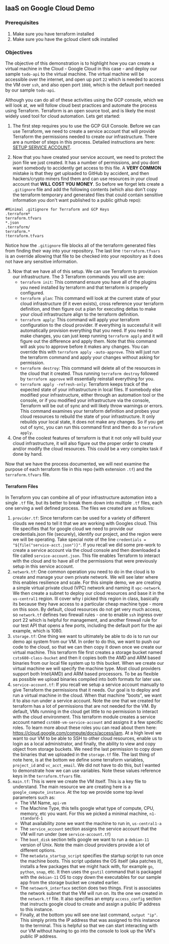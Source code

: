 ## IaaS on Google Cloud Demo

### Prerequisites

1. Make sure you have terraform installed
2. Make sure you have the gcloud client sdk installed
   
### Objectives   

The objective of this demonstration is to highlight how you can create a virtual machine in the Cloud - Google Cloud in this case - and deploy our sample `todo-api` to the virtual machine.  The virtual machine will be accessible over the internet, and open up port `22` which is needed to access the VM over `ssh`, and also open port `1080`, which is the default port needed by our sample `todo-api`.

Although you can do all of these activities using the GCP console, which we will look at, we will follow cloud best practices and automate the process using Terraform.  Terraform is an open source tool, and is likely the most widely used tool for cloud automation. Lets get started:

1. The first step requires you to use the GCP GUI Console.  Before we can use Terraform, we need to create a service account that will provide Terraform the permissions needed to create our infrastructure.  There are a number of steps in this process.  Detailed instructions are here:  [SETUP SERVICE ACCOUNT](setup-service-account.md).

2. Now that you have created your service account, we need to protect the json file we just created.  It has a number of permissions, and you dont want somebody to accidently get access to this file.  A **VERY COMMON** mistake is that they get uploaded to GitHub by accident, and then hackers/crypto miners find them and can use resources in your cloud account that **WILL COST YOU MONEY**.  So before we forget lets create a `.gitignore` file and add the following contents (which also don't copy the terraform temporary and generated files that could contain sensitive information you don't want published to a public github repo):

```
#Minimal .gitignore for Terraform and GCP Keys
.terraform*
terraform.tfvars 
*.json
.terraform/
terraform.*
!terraform.tfvars
```
Notice how the `.gitignore` file blocks all of the terraform generated files from finding their way into your repository.  The last line `!terraform.tfvars` is an override allowing that file to be checked into your repository as it does not have any sensitive information. 

3. Now that we have all of this setup. We can use Terraform to provision our infrastructure.  The 3 Terraform commands you will use are:
    - `terraform init`: This command ensure you have all of the plugins you need installed by terraform and that terraform is properly configured.
    - `terraform plan`: This command will look at the current state of your cloud infrastructure (if it even exists), cross reference your terraform definition, and then figure out a plan for executing deltas to make your cloud infrastructure align to the terraform definition.
    - `terraform apply`: This command will apply your terraform configuration to the cloud provider.  If everything is successful it will automatically provision everything that you need.  If you need to make changes, you can just keep running `terraform apply` and it will figure out the difference and apply them.  Note that this command will ask you to approve before it makes any changes.  You can override this with `terraform apply -auto-approve`.  This will just run the terraform command and apply your changes without asking for permission.
    - `terraform destroy`:  This command will delete all of the resources in the cloud that it created.  Thus running `terraform destroy` followed by `terraform approve` will essentially reinstall everything for you.
    - `terraform apply -refresh-only`:  Terraform keeps track of the expected state of your infrastructure in local files.  If somebody else modified your infrastructure, either through an automation tool or the console, or if you modified your infrastructure via the console, Terraform will be out of sync and will likely throw warnings or errors.  This command examines your terraform definition and probes your cloud resources to rebuild the state of your infrastructure.  It only rebuilds your local state, it does not make any changes. So if you get out of sync, you can run this command first and then do a `terraform apply`.
4. One of the coolest features of terraform is that it not only will build your cloud infrastructure, it will also figure out the proper order to create and/or modify the cloud resources.  This could be a very complex task if done by hand. 

Now that we have the process documented, we will next examine the purpose of each terraform file in this repo (with extension `.tf`) and the `terraform.tfvars` file.

#### Terraform Files

In Terraform you can combine all of your infrastructure automation into a single `.tf` file, but its better to break them down into multiple `.tf` files, each one serving a well defined process. The files we created are as follows:

1. `provider.tf`:  Since terraform can be used for a variety of different clouds we need to tell it that we are working with Googles cloud.  This file specifies that for google cloud we need to provide our credentials.json file (securely), identify our project, and the region were we will be operating.  Take special note of the line `credentials = "${file("service-acct.json")}"`.  If you recall we did some pre-work to create a service account via the cloud console and then downloaded a file called `service-account.json`.  This file enables Terraform to interact with the cloud and to have all of the permissions that were previously setup in this service account.  
2. `network.tf`: One common operation you need to do in the cloud is to create and manage your own private network.  We will see later where this enables resilience and scale.   For this simple demo, we are creating a simple virtual private cloud (VPC) network and naming it `vpc-network`.  We then create a subnet to deploy our cloud resources and base it in the `us-central1` region.  Ill cover why i picked this region in class, basically its because they have access to a particular cheap machine type - more on this soon.  By default, cloud resources do not get very much access, so `network.tf` defines two firewall rules - one to enable `ssh` ingress over port 22 which is helpful for management, and another firewall rule for our test API that opens a few ports, including the default port for the api example, which is 1080.
3. `storage.tf`:  One thing we want to ultimately be able to do is to run our demo api system from our VM.  In order to do this, we want to push our code to the cloud, so that we can then copy it down once we create our virtual machine.  This terraform file first creates a storage bucket named `csts680-class-bucket` and then it copies both the AMD and ARM based binaries from our local file system up to this bucket.  When we create our virtual machine we will specify the machine type.  Most cloud providers support both Intel(AMD) and ARM based processors.  To be as flexible as possible we upload binaries compiled into both formats for later use. 
4. `service-account.tf`:  If you recall we setup a service account manually to give Terraform the permissions that it needs.  Our goal is to deploy and run a virtual machine in the cloud.  When that machine "boots", we want it to also run under a service account.  Note the one that we created for terraform has a lot of permissions that are not needed for the VM.  By default, VMs running in the cloud get little to no permission to interact with the cloud environment.  This terraform module creates a service account named `cst680-vm-service-account` and assigns it a few specific roles.  To learn more about these roles you can read about them here: https://cloud.google.com/compute/docs/access/iam.  At a high level we want to our VM to be able to SSH to other cloud resources, enable us to login as a local administrator, and finally, the ability to view and copy object from storage buckets. We need the last permission to copy down the binaries that we uploaded in the `storage.tf` file.  The last thing of note here, is at the bottom we define some terraform variables, `project_id` and `vc_acct_email`.  We did not have to do this, but I wanted to demonstrate how we can use variables.  Note these values reference keys in the `terraform.tfvars` file.
5. `main.tf`:  This is were we create the VM itself.  This is a key file to understand.  The main resource we are creating here is a `google_compute_instance`.  At the top we provide some top level parameters such as:
   - The VM Name, `api-vm`
   - The Machine Type, this tells google what type of compute, CPU, memory, etc you want.  For this we picked a minimal machine, `n1-standard-1`
   - What availability zone we want the machine to run in, `us-central1-a`
   - The `service_account` section assigns the service account that the VM will run under (see `service-account.tf`)
   - The `boot_disk` section tells google we want to run a `debian-11` version of Unix.  Note the main cloud providers provide a lot of different options.
   - The `metadata_startup_script` specifies the startup script to run once the machine boots.  This script updates the OS itself (aka patches it), installs a few packages that we might hack with, for example `go`, `python`, `snap`, etc. It then uses the `gsutil` command that is packaged with the `debian-11` OS to copy down the executables for our sample app from the storage bucket we created earlier.
   - The `netowork_interface` section does two things.  First is associates the network subnet that the VM will run on.  Its the one we created in the `network.tf` file. It also specifies an empty `access_config` section that instructs google cloud to create and assign a public IP address to this instance. 
   - Finally, at the bottom you will see one last command, `output "ip"`.  This simply prints the IP address that was assigned to this instance to the terminal.  This is helpful so that we can start interacting with our VM without having to go into the console to look up the VM's public IP address.

